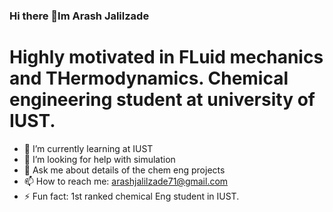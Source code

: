### Hi there 👋Im Arash Jalilzade
# Highly motivated in FLuid mechanics and THermodynamics. Chemical engineering student at university of IUST. 

- 🌱 I’m currently learning at IUST
- 🤔 I’m looking for help with simulation
- 💬 Ask me about details of the chem eng projects
- 📫 How to reach me: arashjalilzade71@gmail.com
- ⚡ Fun fact: 1st ranked chemical Eng student in IUST.
